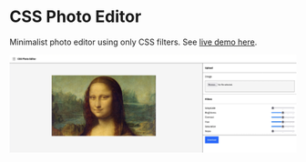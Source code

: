 # CSS Photo Editor

Minimalist photo editor using only CSS filters. See [live demo here](https://genevievemasioni.github.io/css-photo-editor).


![App screenshot](assets/media/images/app.png)